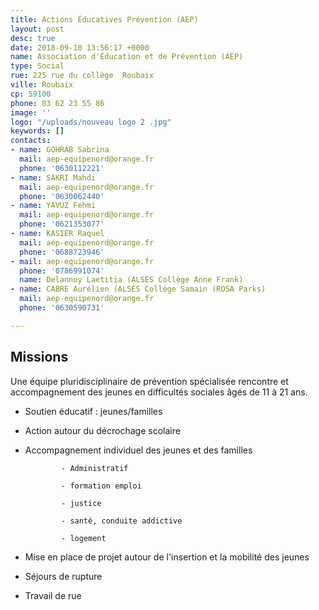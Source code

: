 ```yaml
---
title: Actions Éducatives Prévention (AEP)
layout: post
desc: true
date: 2018-09-10 13:56:17 +0000
name: Association d'Éducation et de Prévention (AEP)
type: Social
rue: 225 rue du collège  Roubaix
ville: Roubaix
cp: 59100
phone: 03 62 23 55 86
image: ''
logo: "/uploads/nouveau logo 2 .jpg"
keywords: []
contacts:
- name: GOHRAB Sabrina
  mail: aep-equipenord@orange.fr
  phone: '0630112221'
- name: SAKRI Mahdi
  mail: aep-equipenord@orange.fr
  phone: '0630062440'
- name: YAVUZ Fehmi
  mail: aep-equipenord@orange.fr
  phone: '0621353077'
- name: KASIER Raquel
  mail: aep-equipenord@orange.fr
  phone: '0688723946'
- mail: aep-equipenord@orange.fr
  phone: '0786991074'
  name: Delannoy Laetitia (ALSES Collège Anne Frank)
- name: CABRE Aurélien (ALSES Collège Samain (ROSA Parks)
  mail: aep-equipenord@orange.fr
  phone: '0630590731'

---
```

## Missions

Une équipe pluridisciplinaire de prévention spécialisée rencontre et accompagnement des jeunes en difficultés sociales âgés de 11 à 21 ans.

* Soutien éducatif : jeunes/familles
* Action autour du décrochage scolaire
* Accompagnement individuel des jeunes et des familles

              - Administratif

              - formation emploi 

              - justice

              - santé, conduite addictive 

              - logement

* Mise en place de projet autour de l'insertion et la mobilité des jeunes
* Séjours de rupture
* Travail de rue 